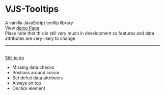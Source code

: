 # VJS-Tooltips

A vanilla JavaScript tooltip library
<br />View <a href="https://mrluxan.github.io/VJS-Tooltips.js/">demo Page</a>
<br />Plase note that this is still very much in development so features and data attributes are very likely to change
<br />
<hr>
<br /> <u> Still to do </u>
<ul>
	<li>Missing data checks</li>
	<li>Postions around cursor</li>
	<li>Set defult data attributes</li>
	<li>Always on top</li>
	<li>Onclick element</li>
</ul>
